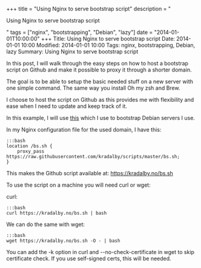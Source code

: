 +++
title = "Using Nginx to serve bootstrap script"
description = "<p>Using Nginx to serve bootstrap script</p>"
tags = ["nginx", "bootstrapping", "Debian", "lazy"]
date = "2014-01-01T10:00:00"
+++
Title: Using Nginx to serve bootstrap script
Date: 2014-01-01 10:00
Modified: 2014-01-01 10:00
Tags: nginx, bootstrapping, Debian, lazy
Summary: Using Nginx to serve bootstrap script

In this post, I will walk through the easy steps on how to host a bootstrap script on Github and make it possible to proxy it through a shorter domain.

The goal is to be able to setup the basic needed stuff on a new server with one simple command. The same way you install Oh my zsh and Brew.

I choose to host the script on Github as this provides me with flexibility and ease when I need to update and keep track of it.

In this example, I will use [this](https://raw.githubusercontent.com/kradalby/scripts/master/bs.sh) which I use to bootstrap Debian servers I use.

In my Nginx configuration file for the used domain, I have this:

    :::bash
    location /bs.sh {
        proxy_pass https://raw.githubusercontent.com/kradalby/scripts/master/bs.sh;
    }

This makes the Github script available at: https://kradalby.no/bs.sh

To use the script on a machine you will need curl or wget:

curl:

    :::bash
    curl https://kradalby.no/bs.sh | bash

We can do the same with wget:

    :::bash
    wget https://kradalby.no/bs.sh -O - | bash

You can add the -k option in curl and --no-check-certificate in wget to skip certificate check. If you use self-signed certs, this will be needed.
